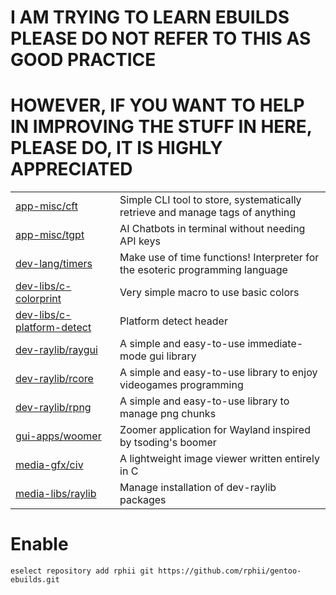 # I AM TRYING TO LEARN EBUILDS PLEASE DO NOT REFER TO THIS AS GOOD PRACTICE
# HOWEVER, IF YOU WANT TO HELP IN IMPROVING THE STUFF IN HERE, PLEASE DO, IT IS HIGHLY APPRECIATED

|||
|---|---|
| [app-misc/cft](https://github.com/rphii/c-file-tagger) | Simple CLI tool to store, systematically retrieve and manage tags of anything |
| [app-misc/tgpt](https://github.com/aandrew-me/tgpt) | AI Chatbots in terminal without needing API keys |
| [dev-lang/timers](https://github.com/rphii/TimersInterpreter) | Make use of time functions! Interpreter for the esoteric programming language |
| [dev-libs/c-colorprint](https://github.com/rphii/c-colorprint) | Very simple macro to use basic colors |
| [dev-libs/c-platform-detect](https://github.com/rphii/c-platform-detect) | Platform detect header  |
| [dev-raylib/raygui](https://github.com/raysan5/raygui) | A simple and easy-to-use immediate-mode gui library |
| [dev-raylib/rcore](https://github.com/raysan5/raylib) | A simple and easy-to-use library to enjoy videogames programming |
| [dev-raylib/rpng](https://github.com/raysan5/rpng) | A simple and easy-to-use library to manage png chunks |
| [gui-apps/woomer](https://github.com/coffeeispower/woomer) | Zoomer application for Wayland inspired by tsoding's boomer |
| [media-gfx/civ](https://github.com/rphii/c-image-viewer) | A lightweight image viewer written entirely in C |
| [media-libs/raylib](https://www.raylib.com) | Manage installation of dev-raylib packages |

# Enable

```
eselect repository add rphii git https://github.com/rphii/gentoo-ebuilds.git
```

